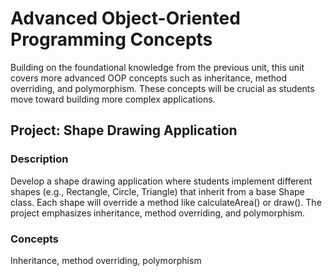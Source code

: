 # Advanced Object-Oriented Programming Concepts

Building on the foundational knowledge from the previous unit, this unit covers more advanced OOP concepts such as inheritance, method overriding, and polymorphism. These concepts will be crucial as students move toward building more complex applications.

## Project: Shape Drawing Application

### Description
Develop a shape drawing application where students implement different shapes (e.g., Rectangle, Circle, Triangle) that inherit from a base Shape class. Each shape will override a method like calculateArea() or draw(). The project emphasizes inheritance, method overriding, and polymorphism.

### Concepts
Inheritance, method overriding, polymorphism 